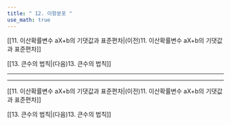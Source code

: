 ```yaml
---
title: " 12. 이항분포 "
use_math: true
---
```

[[11. 이산확률변수 aX+b의 기댓값과 표준편차|(이전)11. 이산확률변수 aX+b의 기댓값과 표준편차]] 

[[13. 큰수의 법칙|(다음)13. 큰수의 법칙]]

***







***
[[11. 이산확률변수 aX+b의 기댓값과 표준편차|(이전)11. 이산확률변수 aX+b의 기댓값과 표준편차]] 

[[13. 큰수의 법칙|(다음)13. 큰수의 법칙]]